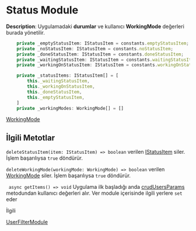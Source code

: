 # Status Module

**Description**: Uygulamadaki **durumlar** ve kullanıcı **WorkingMode** değerleri burada yönetilir.

```ts
    private _emptyStatusItem: IStatusItem = constants.emptyStatusItem;
    private _noStatusItem: IStatusItem = constants.noStatusItem;
    private _doneStatusItem: IStatusItem = constants.doneStatusItem;
    private _waitingStatusItem: IStatusItem = constants.waitingStatusItem;
    private _workingOnStatusItem: IStatusItem = constants.workingOnStatusItem;

    private _statusItems: IStatusItem[] = [
        this._waitingStatusItem,
        this._workingOnStatusItem,
        this._doneStatusItem,
        this._emptyStatusItem,
    ]
    private _workingModes: WorkingMode[] = []

```

[WorkingMode](#/interfaces/WorkingMode.md)

## İlgili Metotlar

`deleteStatusItem(item: IStatusItem) => boolean` verilen [IStatusItem](#/interfaces_IStatusItem.md) siler. İşlem başarılıysa `true` döndürür.

`deleteWorkingMode(workingMode: WorkingMode) => boolean` verilen [WorkingMode](#/interfaces_WorkingMode.md) siler. İşlem başarılıysa `true` döndürür.

` async getItems() => void` Uygulama ilk başladığı anda [crudUsersParams](#/services_api.md/#crudUsersParams) metodundan kullanıcı değerleri alır. Ver module içerisinde ilgili yerlere `set` eder

İlgili 

[UserFilterModule](#/modules_UserFilterModule.md)
